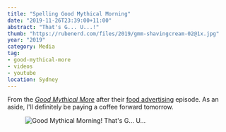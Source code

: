 ```yaml
---
title: "Spelling Good Mythical Morning"
date: "2019-11-26T23:39:00+11:00"
abstract: "That's G... U...!"
thumb: "https://rubenerd.com/files/2019/gmm-shavingcream-02@1x.jpg"
year: "2019"
category: Media
tag:
- good-mythical-more
- videos
- youtube
location: Sydney
---
```

From the [*Good Mythical More*](https://www.youtube.com/watch?v=Uzq7F3ImZRA) after their [food advertising](https://www.youtube.com/watch?v=Mq3la1i1gzM) episode. As an aside, I'll definitely be paying a coffee forward tomorrow.

<figure><p><img src="https://rubenerd.com/files/2019/gmm-shavingcream-01@1x.jpg" alt="Good Mythical Morning! That's G... U..." srcset="https://rubenerd.com/files/2019/gmm-shavingcream-01@1x.jpg 1x, https://rubenerd.com/files/2019/gmm-shavingcream-01@2x.jpg 2x" /><br /><img src="https://rubenerd.com/files/2019/gmm-shavingcream-02@1x.jpg" alt="" srcset="https://rubenerd.com/files/2019/gmm-shavingcream-02@1x.jpg 1x, https://rubenerd.com/files/2019/gmm-shavingcream-02@2x.jpg 2x" /><br /><img src="https://rubenerd.com/files/2019/gmm-shavingcream-03@1x.jpg" alt="" srcset="https://rubenerd.com/files/2019/gmm-shavingcream-03@1x.jpg 1x, https://rubenerd.com/files/2019/gmm-shavingcream-03@2x.jpg 2x" /></p></figure>

